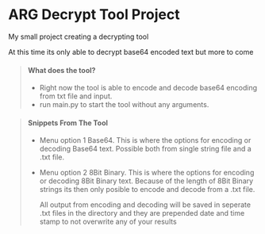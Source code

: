 # ARG Decrypt Tool Project

My small project creating a decrypting tool

At this time its only able to decrypt base64 encoded text but more to come

> #### What does the tool?
>
> - Right now the tool is able to encode and decode base64 encoding from txt file and input.
> - run main.py to start the tool without any arguments.

> #### Snippets From The Tool
>
> - Menu option 1 Base64.
>   This is where the options for encoding or decoding Base64 text.
>   Possible both from single string file and a .txt file.
> - Menu option 2 8Bit Binary.
>   This is where the options for encoding or decoding 8Bit Binary text.
>   Because of the length of 8Bit Binary strings its then only posible to encode and decode from a .txt file.
>   
>   All output from encoding and decoding will be saved in seperate .txt files in the directory and they are prepended date and time stamp to not overwrite any of your results